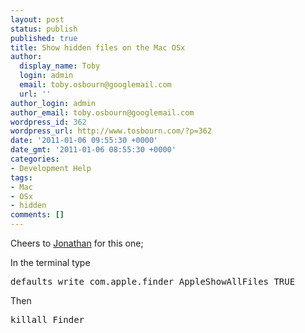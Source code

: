 ```yaml
---
layout: post
status: publish
published: true
title: Show hidden files on the Mac OSx
author:
  display_name: Toby
  login: admin
  email: toby.osbourn@googlemail.com
  url: ''
author_login: admin
author_email: toby.osbourn@googlemail.com
wordpress_id: 362
wordpress_url: http://www.tosbourn.com/?p=362
date: '2011-01-06 09:55:30 +0000'
date_gmt: '2011-01-06 08:55:30 +0000'
categories:
- Development Help
tags:
- Mac
- OSx
- hidden
comments: []
---
```

<p>Cheers to <a href="http://twitter.com/JonathanKelly50">Jonathan</a> for this one;</p>
<p>In the terminal type</p>
<pre>defaults write com.apple.finder AppleShowAllFiles TRUE</pre>
<p>Then</p>
<pre>killall Finder</pre>
